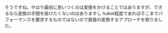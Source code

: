 そうですね。やはり最初に思いつくのは変換をかけることではありますが、できるなら変換の手間を掛けたくないのはありますし
hubot程度であればそこまでパフォーマンスを要求するものではないので直接の変換するアプローチを取りました。

